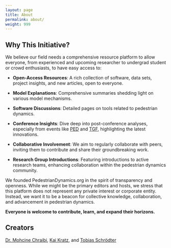 ```yaml
---
layout: page
title: About
permalink: about/
weight: 999
---
```


## Why This Initiative?

We believe our field needs a comprehensive resource platform to allow everyone,
from experienced and upcoming researcher to undergrad student or crowd
enthusiasts, to have easy access to:

- **Open-Access Resources**: A rich collection of software, data sets, project
  insights, and new articles, open to everyone.

- **Model Explanations**: Comprehensive summaries shedding light on various
  model mechanisms.

- **Software Discussions**: Detailed pages on tools related to pedestrian
  dynamics.

- **Conference Insights**: Dive deep into post-conference analyses, especially
  from events like [PED](https://ped23.phys.tue.nl/general-program/) and
  [TGF](https://tgf2024.sciencesconf.org/), highlighting the latest
  innovations.

- **Collaborative Involvement**: We aim to regularly collaborate with peers,
  inviting them to contribute and share their groundbreaking work.

- **Research Group Introductions**: Featuring introductions to active research
  teams, enhancing collaboration within the pedestrian dynamics community.

We founded PedestrianDynamics.org in the spirit of transparency and openness.
While we might be the primary editors and hosts, we stress that this platform
does not represent any private interest or corporate entity. Instead, we want
it to be a beacon for collective knowledge, collaboration, and advancement in
pedestrian dynamics.

**Everyone is welcome to contribute, learn, and expand their horizons.**

## Creators

[Dr. Mohcine Chraibi](authors#MohcineChraibi), [Kai Kratz](authors#KaiKratz), and [Tobias Schrödter](authors#TobiasSchrödter)

